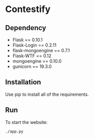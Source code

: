 #  Contestify

## Dependency

  + Flask == 0.10.1
  + Flask-Login == 0.2.11
  + flask-mongoengine == 0.7.1
  + Flask-WTF == 0.12
  + mongoengine == 0.10.0
  + gunicorn == 19.3.0

## Installation

Use pip to install all of the requirements.

## Run
To start the website:

	./app.py

